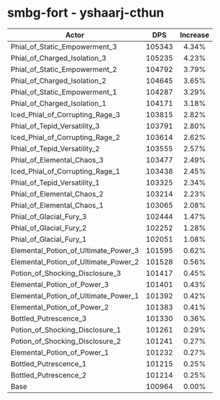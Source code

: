 # smbg-fort - yshaarj-cthun
| Actor | DPS | Increase |
|---|:---:|:---:|
|Phial_of_Static_Empowerment_3|105343|4.34%|
|Phial_of_Charged_Isolation_3|105235|4.23%|
|Phial_of_Static_Empowerment_2|104792|3.79%|
|Phial_of_Charged_Isolation_2|104645|3.65%|
|Phial_of_Static_Empowerment_1|104287|3.29%|
|Phial_of_Charged_Isolation_1|104171|3.18%|
|Iced_Phial_of_Corrupting_Rage_3|103815|2.82%|
|Phial_of_Tepid_Versatility_3|103791|2.80%|
|Iced_Phial_of_Corrupting_Rage_2|103614|2.62%|
|Phial_of_Tepid_Versatility_2|103555|2.57%|
|Phial_of_Elemental_Chaos_3|103477|2.49%|
|Iced_Phial_of_Corrupting_Rage_1|103438|2.45%|
|Phial_of_Tepid_Versatility_1|103325|2.34%|
|Phial_of_Elemental_Chaos_2|103214|2.23%|
|Phial_of_Elemental_Chaos_1|103065|2.08%|
|Phial_of_Glacial_Fury_3|102444|1.47%|
|Phial_of_Glacial_Fury_2|102252|1.28%|
|Phial_of_Glacial_Fury_1|102051|1.08%|
|Elemental_Potion_of_Ultimate_Power_3|101595|0.62%|
|Elemental_Potion_of_Ultimate_Power_2|101528|0.56%|
|Potion_of_Shocking_Disclosure_3|101417|0.45%|
|Elemental_Potion_of_Power_3|101401|0.43%|
|Elemental_Potion_of_Ultimate_Power_1|101392|0.42%|
|Elemental_Potion_of_Power_2|101383|0.41%|
|Bottled_Putrescence_3|101330|0.36%|
|Potion_of_Shocking_Disclosure_1|101261|0.29%|
|Potion_of_Shocking_Disclosure_2|101241|0.27%|
|Elemental_Potion_of_Power_1|101232|0.27%|
|Bottled_Putrescence_1|101215|0.25%|
|Bottled_Putrescence_2|101214|0.25%|
|Base|100964|0.00%|
